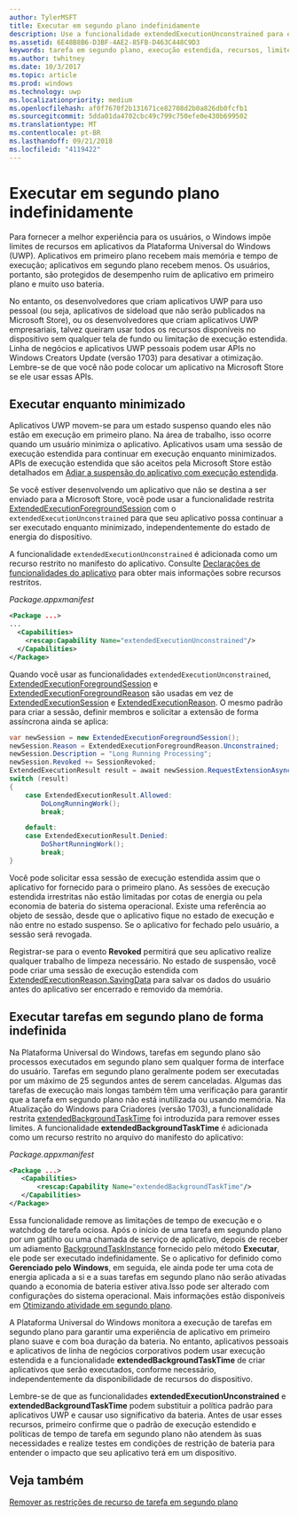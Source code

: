 ```yaml
---
author: TylerMSFT
title: Executar em segundo plano indefinidamente
description: Use a funcionalidade extendedExecutionUnconstrained para executar uma tarefa em segundo plano ou a sessão de execução estendida em segundo plano indefinidamente.
ms.assetid: 6E48B8B6-D3BF-4AE2-85FB-D463C448C9D3
keywords: tarefa em segundo plano, execução estendida, recursos, limites, tarefa em segundo plano
ms.author: twhitney
ms.date: 10/3/2017
ms.topic: article
ms.prod: windows
ms.technology: uwp
ms.localizationpriority: medium
ms.openlocfilehash: af0f7670f2b131671ce82708d2b0a826db0fcfb1
ms.sourcegitcommit: 5dda01da4702cbc49c799c750efe0e430b699502
ms.translationtype: MT
ms.contentlocale: pt-BR
ms.lasthandoff: 09/21/2018
ms.locfileid: "4119422"
---
```

# <a name="run-in-the-background-indefinitely"></a>Executar em segundo plano indefinidamente

Para fornecer a melhor experiência para os usuários, o Windows impõe limites de recursos em aplicativos da Plataforma Universal do Windows (UWP). Aplicativos em primeiro plano recebem mais memória e tempo de execução; aplicativos em segundo plano recebem menos. Os usuários, portanto, são protegidos de desempenho ruim de aplicativo em primeiro plano e muito uso bateria.

No entanto, os desenvolvedores que criam aplicativos UWP para uso pessoal (ou seja, aplicativos de sideload que não serão publicados na Microsoft Store), ou os desenvolvedores que criam aplicativos UWP empresariais, talvez queiram usar todos os recursos disponíveis no dispositivo sem qualquer tela de fundo ou limitação de execução estendida. Linha de negócios e aplicativos UWP pessoais podem usar APIs no Windows Creators Update (versão 1703) para desativar a otimização. Lembre-se de que você não pode colocar um aplicativo na Microsoft Store se ele usar essas APIs.

## <a name="run-while-minimized"></a>Executar enquanto minimizado

Aplicativos UWP movem-se para um estado suspenso quando eles não estão em execução em primeiro plano. Na área de trabalho, isso ocorre quando um usuário minimiza o aplicativo. Aplicativos usam uma sessão de execução estendida para continuar em execução enquanto minimizados. APIs de execução estendida que são aceitos pela Microsoft Store estão detalhados em [Adiar a suspensão do aplicativo com execução estendida](https://docs.microsoft.com/windows/uwp/launch-resume/run-minimized-with-extended-execution).

Se você estiver desenvolvendo um aplicativo que não se destina a ser enviado para a Microsoft Store, você pode usar a funcionalidade restrita [ExtendedExecutionForegroundSession](https://docs.microsoft.com/uwp/api/windows.applicationmodel.extendedexecution.foreground.extendedexecutionforegroundsession) com o `extendedExecutionUnconstrained` para que seu aplicativo possa continuar a ser executado enquanto minimizado, independentemente do estado de energia do dispositivo.  

A funcionalidade `extendedExecutionUnconstrained` é adicionada como um recurso restrito no manifesto do aplicativo. Consulte [Declarações de funcionalidades do aplicativo](https://docs.microsoft.com/windows/uwp/packaging/app-capability-declarations) para obter mais informações sobre recursos restritos.

_Package.appxmanifest_
```xml
<Package ...>
...
  <Capabilities>  
    <rescap:Capability Name="extendedExecutionUnconstrained"/>  
  </Capabilities>  
</Package>
```

Quando você usar as funcionalidades `extendedExecutionUnconstrained`, [ExtendedExecutionForegroundSession](https://docs.microsoft.com/uwp/api/windows.applicationmodel.extendedexecution.foreground.extendedexecutionforegroundsession) e [ExtendedExecutionForegroundReason](https://docs.microsoft.com/en-us/uwp/api/windows.applicationmodel.extendedexecution.foreground.extendedexecutionforegroundreason) são usadas em vez de [ExtendedExecutionSession](https://docs.microsoft.com/uwp/api/windows.applicationmodel.extendedexecution.extendedexecutionsession) e [ExtendedExecutionReason](https://docs.microsoft.com/uwp/api/windows.applicationmodel.extendedexecution.extendedexecutionreason). O mesmo padrão para criar a sessão, definir membros e solicitar a extensão de forma assíncrona ainda se aplica: 

```cs
var newSession = new ExtendedExecutionForegroundSession();  
newSession.Reason = ExtendedExecutionForegroundReason.Unconstrained;  
newSession.Description = "Long Running Processing";  
newSession.Revoked += SessionRevoked;  
ExtendedExecutionResult result = await newSession.RequestExtensionAsync();  
switch (result)  
{  
    case ExtendedExecutionResult.Allowed:  
        DoLongRunningWork();  
        break;  

    default:  
    case ExtendedExecutionResult.Denied:  
        DoShortRunningWork();  
        break;  
}
```

Você pode solicitar essa sessão de execução estendida assim que o aplicativo for fornecido para o primeiro plano. As sessões de execução estendida irrestritas não estão limitadas por cotas de energia ou pela economia de bateria do sistema operacional. Existe uma referência ao objeto de sessão, desde que o aplicativo fique no estado de execução e não entre no estado suspenso. Se o aplicativo for fechado pelo usuário, a sessão será revogada.

Registrar-se para o evento **Revoked** permitirá que seu aplicativo realize qualquer trabalho de limpeza necessário. No estado de suspensão, você pode criar uma sessão de execução estendida com [ExtendedExecutionReason.SavingData](https://docs.microsoft.com/uwp/api/windows.applicationmodel.extendedexecution.extendedexecutionreason) para salvar os dados do usuário antes do aplicativo ser encerrado e removido da memória.

## <a name="run-background-tasks-indefinitely"></a>Executar tarefas em segundo plano de forma indefinida

Na Plataforma Universal do Windows, tarefas em segundo plano são processos executados em segundo plano sem qualquer forma de interface do usuário. Tarefas em segundo plano geralmente podem ser executadas por um máximo de 25 segundos antes de serem canceladas. Algumas das tarefas de execução mais longas também têm uma verificação para garantir que a tarefa em segundo plano não está inutilizada ou usando memória. Na Atualização do Windows para Criadores (versão 1703), a funcionalidade restrita [extendedBackgroundTaskTime](https://docs.microsoft.com/windows/uwp/packaging/app-capability-declarations) foi introduzida para remover esses limites. A funcionalidade **extendedBackgroundTaskTime** é adicionada como um recurso restrito no arquivo do manifesto do aplicativo:

_Package.appxmanifest_
```xml
<Package ...>
   <Capabilities>  
       <rescap:Capability Name="extendedBackgroundTaskTime"/>  
   </Capabilities>  
</Package>
```

Essa funcionalidade remove as limitações de tempo de execução e o watchdog de tarefa ociosa. Após o início de uma tarefa em segundo plano por um gatilho ou uma chamada de serviço de aplicativo, depois de receber um adiamento [BackgroundTaskInstance](https://docs.microsoft.com/uwp/api/Windows.ApplicationModel.Background.IBackgroundTaskInstance) fornecido pelo método **Executar**, ele pode ser executado indefinidamente. Se o aplicativo for definido como **Gerenciado pelo Windows**, em seguida, ele ainda pode ter uma cota de energia aplicada a si e a suas tarefas em segundo plano não serão ativadas quando a economia de bateria estiver ativa.Isso pode ser alterado com configurações do sistema operacional. Mais informações estão disponíveis em [Otimizando atividade em segundo plano](https://docs.microsoft.com/windows/uwp/debug-test-perf/optimize-background-activity).

A Plataforma Universal do Windows monitora a execução de tarefas em segundo plano para garantir uma experiência de aplicativo em primeiro plano suave e com boa duração da bateria. No entanto, aplicativos pessoais e aplicativos de linha de negócios corporativos podem usar execução estendida e a funcionalidade **extendedBackgroundTaskTime** de criar aplicativos que serão executados, conforme necessário, independentemente da disponibilidade de recursos do dispositivo.

Lembre-se de que as funcionalidades **extendedExecutionUnconstrained** e **extendedBackgroundTaskTime** podem substituir a política padrão para aplicativos UWP e causar uso significativo da bateria. Antes de usar esses recursos, primeiro confirme que o padrão de execução estendido e políticas de tempo de tarefa em segundo plano não atendem às suas necessidades e realize testes em condições de restrição de bateria para entender o impacto que seu aplicativo terá em um dispositivo.

## <a name="see-also"></a>Veja também

[Remover as restrições de recurso de tarefa em segundo plano](https://docs.microsoft.com/windows/application-management/enterprise-background-activity-controls)

